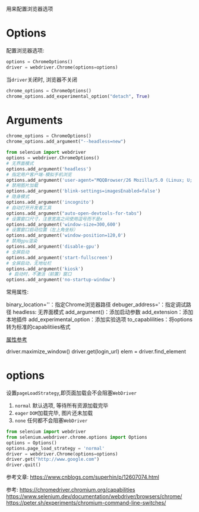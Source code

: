 用来配置浏览器选项


# Options
配置浏览器选项:

```python
options = ChromeOptions()
driver = webdriver.Chrome(options=options)
```

当`driver`关闭时, 浏览器不关闭
```python
chrome_options = ChromeOptions()
chrome_options.add_experimental_option("detach", True)
```

# Arguments
```python
chrome_options = ChromeOptions()
chrome_options.add_argument("--headless=new")
```




```python
from selenium import webdriver
options = webdriver.ChromeOptions()
# 无界面模式
options.add_argument('headless')
# 指定用户客户端-模拟手机浏览
options.add_argument('user-agent="MQQBrowser/26 Mozilla/5.0 (Linux; U; Android 2.3.7; zh-cn; MB200 Build/GRJ22; CyanogenMod-7) AppleWebKit/533.1 (KHTML, like Gecko) Version/4.0 Mobile Safari/533.1"')
# 禁用图片加载
options.add_argument('blink-settings=imagesEnabled=false')
# 隐身模式
options.add_argument('incognito')
# 自动打开开发者工具
options.add_argument("auto-open-devtools-for-tabs")
# 设置窗口尺寸，注意宽高之间使用逗号而不是x
options.add_argument('window-size=300,600')
# 设置窗口启动位置（左上角坐标）
options.add_argument('window-position=120,0')
# 禁用gpu渲染
options.add_argument('disable-gpu')
# 全屏启动
options.add_argument('start-fullscreen')
# 全屏启动，无地址栏
options.add_argument('kiosk') 
 # 启动时，不激活（前置）窗口
options.add_argument('no-startup-window') 
```

常用属性:

binary_location=''：指定Chrome浏览器路径
debuger_address='：指定调试路径
headless: 无界面模式
add_argument()：添加启动参数
add_extension：添加本地插件
add_experimental_option：添加实验选项
to_capablilities：将options转为标准的capablitiies格式


[属性参考](http://www.assertselenium.com/java/list-of-chrome-driver-command-line-arguments/)


driver.maximize_window()
driver.get(login_url)
elem = driver.find_element


# options
设置`pageLoadStrategy`,即页面加载会不会阻塞`WebDriver`
1. `normal` 默认选项, 等待所有资源加载完毕
2. `eager`	`DOM`加载完毕, 图片还未加载
3. `none` 任何都不会阻塞`WebDriver`

```python
from selenium import webdriver
from selenium.webdriver.chrome.options import Options
options = Options()
options.page_load_strategy = 'normal'
driver = webdriver.Chrome(options=options)
driver.get("http://www.google.com")
driver.quit()
```


参考文章:
https://www.cnblogs.com/superhin/p/12607074.html

参考:
https://chromedriver.chromium.org/capabilities
https://www.selenium.dev/documentation/webdriver/browsers/chrome/
https://peter.sh/experiments/chromium-command-line-switches/
